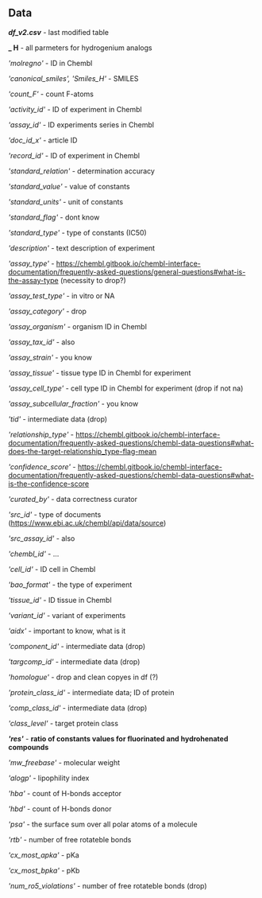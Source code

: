 ## Data
***df_v2.csv*** - last modified table


**_ H** - all parmeters for hydrogenium analogs


*'molregno'* - ID in Chembl

*'canonical_smiles', 'Smiles_H'* - SMILES  

*'count_F'* - count F-atoms

*'activity_id'* - ID of experiment in Chembl 

*'assay_id'* - ID experiments series in Chembl  

*'doc_id_x'* - article ID  

*'record_id'* - ID of experiment in Chembl

*'standard_relation'* - determination accuracy 

*'standard_value'* - value of constants 

*'standard_units'* - unit of constants

*'standard_flag'* - dont know 

*'standard_type'* - type of constants (IC50)

*'description'* - text description of experiment

*'assay_type'* - https://chembl.gitbook.io/chembl-interface-documentation/frequently-asked-questions/general-questions#what-is-the-assay-type (necessity to drop?)

*'assay_test_type'* - in vitro or NA

*'assay_category'* - drop

*'assay_organism'* - organism ID in Chembl 

*'assay_tax_id'* - also

*'assay_strain'* - you know

*'assay_tissue'* - tissue type ID in Chembl for experiment

*'assay_cell_type'* - cell type ID in Chembl for experiment (drop if not na)

*'assay_subcellular_fraction'* - you know

*'tid'* - intermediate data (drop)

*'relationship_type'* - https://chembl.gitbook.io/chembl-interface-documentation/frequently-asked-questions/chembl-data-questions#what-does-the-target-relationship_type-flag-mean

*'confidence_score'* - https://chembl.gitbook.io/chembl-interface-documentation/frequently-asked-questions/chembl-data-questions#what-is-the-confidence-score

*'curated_by'* - data correctness curator

*'src_id'* - type of documents (https://www.ebi.ac.uk/chembl/api/data/source)

*'src_assay_id'* - also 

*'chembl_id'* - ...

*'cell_id'* - ID cell in Chembl

*'bao_format'* - the type of experiment

*'tissue_id'* - ID tissue in Chembl

*'variant_id'* - variant of experiments

*'aidx'* - important to know, what is it 

*'component_id'* - intermediate data (drop)

*'targcomp_id'* - intermediate data (drop)

*'homologue'* - drop and clean copyes in df (?) 

*'protein_class_id'* - intermediate data; ID of protein

*'comp_class_id'* - intermediate data (drop)

*'class_level'* - target protein class 

***'res'*** - **ratio of constants values for fluorinated and hydrohenated compounds** 

*'mw_freebase'* - molecular weight 

*'alogp'* - lipophility index 

*'hba'* -  count of H-bonds acceptor

*'hbd'* - count of H-bonds donor 

*'psa'* -  the surface sum over all polar atoms of a molecule 

*'rtb'* - number of free rotateble bonds

*'cx_most_apka'* - pKa

*'cx_most_bpka'* - pKb    
       
*'num_ro5_violations'* - number of free rotateble bonds (drop)
